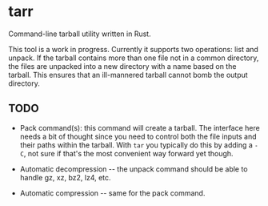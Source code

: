 # tarr

Command-line tarball utility written in Rust.

This tool is a work in progress. Currently it supports two operations:
list and unpack. If the tarball contains more than one file not in a
common directory, the files are unpacked into a new directory with a
name based on the tarball. This ensures that an ill-mannered tarball
cannot bomb the output directory.

## TODO

- Pack command(s): this command will create a tarball. The interface
  here needs a bit of thought since you need to control both the file
  inputs and their paths within the tarball. With `tar` you typically
  do this by adding a `-C`, not sure if that's the most convenient way
  forward yet though.
  
- Automatic decompression -- the unpack command should be able to
  handle gz, xz, bz2, lz4, etc.
  
- Automatic compression -- same for the pack command.
